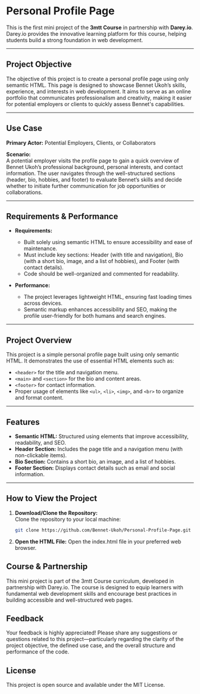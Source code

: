 # Personal Profile Page

This is the first mini project of the **3mtt Course** in partnership with **Darey.io**. Darey.io provides the innovative learning platform for this course, helping students build a strong foundation in web development.

---

## Project Objective

The objective of this project is to create a personal profile page using only semantic HTML. This page is designed to showcase Bennet Ukoh’s skills, experience, and interests in web development. It aims to serve as an online portfolio that communicates professionalism and creativity, making it easier for potential employers or clients to quickly assess Bennet's capabilities.

---

## Use Case

**Primary Actor:** Potential Employers, Clients, or Collaborators

**Scenario:**  
A potential employer visits the profile page to gain a quick overview of Bennet Ukoh’s professional background, personal interests, and contact information. The user navigates through the well-structured sections (header, bio, hobbies, and footer) to evaluate Bennet’s skills and decide whether to initiate further communication for job opportunities or collaborations.

---

## Requirements & Performance

- **Requirements:**  
  - Built solely using semantic HTML to ensure accessibility and ease of maintenance.
  - Must include key sections: Header (with title and navigation), Bio (with a short bio, image, and a list of hobbies), and Footer (with contact details).
  - Code should be well-organized and commented for readability.

- **Performance:**  
  - The project leverages lightweight HTML, ensuring fast loading times across devices.
  - Semantic markup enhances accessibility and SEO, making the profile user-friendly for both humans and search engines.

---

## Project Overview

This project is a simple personal profile page built using only semantic HTML. It demonstrates the use of essential HTML elements such as:
- `<header>` for the title and navigation menu.
- `<main>` and `<section>` for the bio and content areas.
- `<footer>` for contact information.
- Proper usage of elements like `<ul>`, `<li>`, `<img>`, and `<br>` to organize and format content.

---

## Features

- **Semantic HTML:** Structured using elements that improve accessibility, readability, and SEO.
- **Header Section:** Includes the page title and a navigation menu (with non-clickable items).
- **Bio Section:** Contains a short bio, an image, and a list of hobbies.
- **Footer Section:** Displays contact details such as email and social information.

---

## How to View the Project

1. **Download/Clone the Repository:**  
   Clone the repository to your local machine:
   ```bash
   git clone https://github.com/Bennet-Ukoh/Personal-Profile-Page.git
2. **Open the HTML File:**
Open the index.html file in your preferred web browser.

## Course & Partnership
This mini project is part of the 3mtt Course curriculum, developed in partnership with Darey.io. The course is designed to equip learners with fundamental web development skills and encourage best practices in building accessible and well-structured web pages.

## Feedback
Your feedback is highly appreciated! Please share any suggestions or questions related to this project—particularly regarding the clarity of the project objective, the defined use case, and the overall structure and performance of the code.

## License
This project is open source and available under the MIT License.
